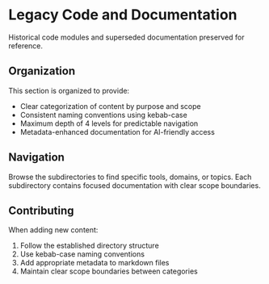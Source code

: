 # Legacy Code and Documentation

Historical code modules and superseded documentation preserved for reference.

## Organization

This section is organized to provide:
- Clear categorization of content by purpose and scope
- Consistent naming conventions using kebab-case
- Maximum depth of 4 levels for predictable navigation
- Metadata-enhanced documentation for AI-friendly access

## Navigation

Browse the subdirectories to find specific tools, domains, or topics.
Each subdirectory contains focused documentation with clear scope boundaries.

## Contributing

When adding new content:
1. Follow the established directory structure
2. Use kebab-case naming conventions
3. Add appropriate metadata to markdown files
4. Maintain clear scope boundaries between categories
